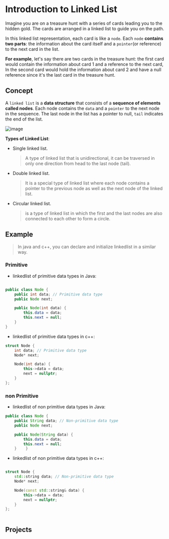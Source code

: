 # Introduction to Linked List

Imagine you are on a treasure hunt with a series of cards leading you to the hidden gold. The cards are arranged in a linked list to guide you on the path.

In this linked list representation, each card is like a `node`. Each `node` **contains two parts**: the information about the card itself and a `pointer`(or reference) to the next card in the list.

**For example**, let's say there are two cards in the treasure hunt:
the first card would contain the information about card 1 and a reference to the next card, In the second card would hold the information about card 2 and have a null reference since it's the last card in the treasure hunt.

## Concept

A `linked list` is a **data structure** that consists of a **sequence of elements called nodes**. Each node contains the `data` and a `pointer` to the next node in the sequence. The last node in the list has a pointer to null, `tail` indicates the end of the list.



![image](https://github.com/SAFCSP-Team/data-structures-and-algorithms-bootcamp/assets/148945652/e5906bb0-2a3a-4bfd-9f14-fa919ba80bd6)


**Types of Linked List**:

* Single linked list.
   
  > A type of linked list that is unidirectional, it can be traversed in only one direction from head to the last node (tail).
* Double linked list.
  > It is a special type of linked list where each node contains a pointer to the previous node as well as the next node of the linked list.
  
* Circular linked list.
  > is a type of linked list in which the first and the last nodes are also connected to each other to form a circle.

## Example 

> In java and c++, you can declare and initialize linkedlist in a similar way.

### Primitive 

* linkedlist of primitive data types in Java:
 
```java

public class Node {
    public int data; // Primitive data type
    public Node next;

    public Node(int data) {
        this.data = data;
        this.next = null;
    }
}
```
* linkedlist of primitive data types in c++:
```c++
struct Node {
    int data; // Primitive data type
    Node* next;

    Node(int data) {
        this->data = data;
        next = nullptr;
    }
};


```

### non Primitive
* linkedlist of non primitive data types in Java:
```java
public class Node {
    public String data; // Non-primitive data type
    public Node next;

    public Node(String data) {
        this.data = data;
        this.next = null;
    }    }
```
* linkedlist of non primitive data types in c++:
  
```c++

struct Node {
    std::string data; // Non-primitive data type
    Node* next;

    Node(const std::string& data) {
        this->data = data;
        next = nullptr;
    }
};
  
  ```


## Projects
